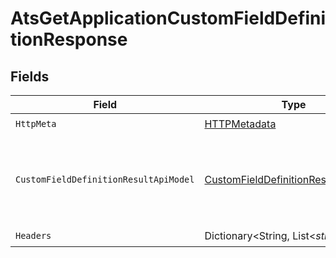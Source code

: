 # AtsGetApplicationCustomFieldDefinitionResponse


## Fields

| Field                                                                                                 | Type                                                                                                  | Required                                                                                              | Description                                                                                           |
| ----------------------------------------------------------------------------------------------------- | ----------------------------------------------------------------------------------------------------- | ----------------------------------------------------------------------------------------------------- | ----------------------------------------------------------------------------------------------------- |
| `HttpMeta`                                                                                            | [HTTPMetadata](../../Models/Components/HTTPMetadata.md)                                               | :heavy_check_mark:                                                                                    | N/A                                                                                                   |
| `CustomFieldDefinitionResultApiModel`                                                                 | [CustomFieldDefinitionResultApiModel](../../Models/Components/CustomFieldDefinitionResultApiModel.md) | :heavy_minus_sign:                                                                                    | The application custom field definition was retrieved.                                                |
| `Headers`                                                                                             | Dictionary<String, List<*string*>>                                                                    | :heavy_check_mark:                                                                                    | N/A                                                                                                   |